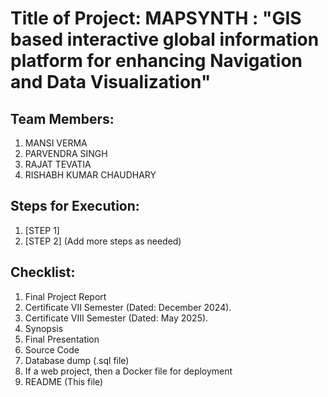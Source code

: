 # Title of Project: MAPSYNTH : "GIS based interactive global information platform for enhancing Navigation and Data Visualization" 

## Team Members:
1. MANSI VERMA
2. PARVENDRA SINGH
3. RAJAT TEVATIA
4. RISHABH KUMAR CHAUDHARY

## Steps for Execution:
1. [STEP 1]
2. [STEP 2]
   (Add more steps as needed)

## Checklist:
1. Final Project Report
2. Certificate VII Semester (Dated: December 2024).
3. Certificate VIII Semester (Dated: May 2025).
4. Synopsis
5. Final Presentation
6. Source Code
7. Database dump (.sql file)
8. If a web project, then a Docker file for deployment
9. README (This file)
